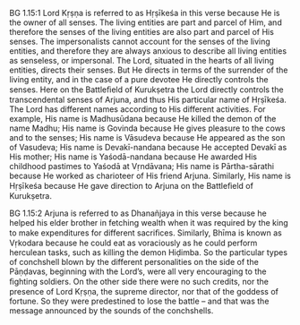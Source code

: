 BG 1.15:1	Lord Kṛṣṇa is referred to as Hṛṣīkeśa in this verse because He is the owner of all senses. The living entities are part and parcel of Him, and therefore the senses of the living entities are also part and parcel of His senses. The impersonalists cannot account for the senses of the living entities, and therefore they are always anxious to describe all living entities as senseless, or impersonal. The Lord, situated in the hearts of all living entities, directs their senses. But He directs in terms of the surrender of the living entity, and in the case of a pure devotee He directly controls the senses. Here on the Battleﬁeld of Kurukṣetra the Lord directly controls the transcendental senses of Arjuna, and thus His particular name of Hṛṣīkeśa. The Lord has different names according to His different activities. For example, His name is Madhusūdana because He killed the demon of the name Madhu; His name is Govinda because He gives pleasure to the cows and to the senses; His name is Vāsudeva because He appeared as the son of Vasudeva; His name is Devakī-nandana because He accepted Devakī as His mother; His name is Yaśodā-nandana because He awarded His childhood pastimes to Yaśodā at Vṛndāvana; His name is Pārtha-sārathi because He worked as charioteer of His friend Arjuna. Similarly, His name is Hṛṣīkeśa because He gave direction to Arjuna on the Battleﬁeld of Kurukṣetra.

BG 1.15:2	Arjuna is referred to as Dhanañjaya in this verse because he helped his elder brother in fetching wealth when it was required by the king to make expenditures for different sacriﬁces. Similarly, Bhīma is known as Vṛkodara because he could eat as voraciously as he could perform herculean tasks, such as killing the demon Hiḍimba. So the particular types of conchshell blown by the different personalities on the side of the Pāṇḍavas, beginning with the Lord’s, were all very encouraging to the ﬁghting soldiers. On the other side there were no such credits, nor the presence of Lord Kṛṣṇa, the supreme director, nor that of the goddess of fortune. So they were predestined to lose the battle – and that was the message announced by the sounds of the conchshells.